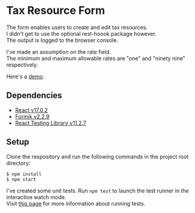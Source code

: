 # Tax Resource Form

The form enables users to create and edit tax resources. <br />
I didn't get to use the optional rest-hoook package however. <br />
The output is logged to the browser console.

I've made an assumption on the rate field. <br />
The minimum and maximum allowable rates are "one" and "ninety nine" respectively.

Here's a [demo](http://krebeDev.github.io/taxform).

## Dependencies

- [React v17.0.2](https://github.com/facebook/create-react-app)
- [Formik v2.2.9](https://formik.org/)
- [React Testing Library v11.2.7](https://testing-library.com/docs/react-testing-library/intro)

## Setup

Clone the respository and run the following commands in the project root directory:

```
$ npm install
$ npm start

```

I've created some unit tests. Run `npm test` to launch the test runner in the interactive watch mode.\
Visit [this page](https://facebook.github.io/create-react-app/docs/running-tests) for more information about running tests.
